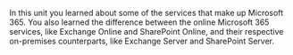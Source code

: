 In this unit you learned about some of the services that make up Microsoft 365. You also learned the difference between the online Microsoft 365 services, like Exchange Online and SharePoint Online, and their respective on-premises counterparts, like Exchange Server and SharePoint Server.